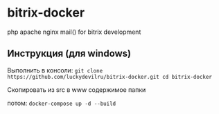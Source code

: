 # bitrix-docker
php apache nginx mail() for bitrix development

## Инструкция (для windows)
Выполнить в консоли:
`git clone https://github.com/luckydevilru/bitrix-docker.git
cd bitrix-docker`

Скопировать из src в www содержимое папки

потом:
`docker-compose up -d --build`